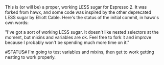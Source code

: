 This is (or will be) a proper, working LESS sugar for Espresso 2. It was forked from hawx, and some code was inspired by the other deprecated LESS sugar by Elliott Cable. Here's the status of the initial commit, in hawx's own words:

"I've got a sort of working LESS sugar. It doesn't like nested selectors at the moment, but mixins and variables are ok. Feel free to fork it and improve because I probably won't be spending much more time on it."

#STATUS#
I'm going to test variables and mixins, then get to work getting nesting to work properly.
